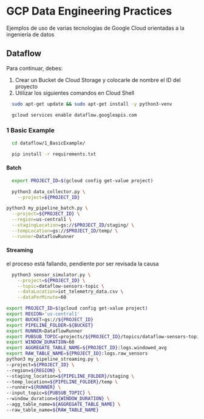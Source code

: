# GCP Data Engineering Practices

Ejemplos de uso de varias tecnologías de Google Cloud orientadas a la ingeniería de datos

## Dataflow

Para continuar, debes:

1. Crear un Bucket de Cloud Storage y colocarle de nombre el ID del proyecto
2. Utilizar los siguientes comandos en Cloud Shell

```bash
  sudo apt-get update && sudo apt-get install -y python3-venv
```

```bash
  gcloud services enable dataflow.googleapis.com
```

### 1 Basic Example

```bash
  cd dataflow/1_BasicExample/
```

```bash
  pip install -r requirements.txt 
```

#### Batch

```bash
  export PROJECT_ID=$(gcloud config get-value project)
```

```bash
  python3 data_collector.py \
    --project=${PROJECT_ID}
```

```bash
python3 my_pipeline_batch.py \
  --project=${PROJECT_ID} \
  --region=us-central1 \
  --stagingLocation=gs://$PROJECT_ID/staging/ \
  --tempLocation=gs://$PROJECT_ID/temp/ \
  --runner=DataflowRunner
```

#### Streaming

el proceso está fallando, pendiente por ser revisada la causa

```bash
  python3 sensor_simulator.py \
    --project=${PROJECT_ID} \
    --topic=dataflow-sensors-topic \
    --dataLocation=iot_telemetry_data.csv \
    --dataPerMinute=60
```

```bash
export PROJECT_ID=$(gcloud config get-value project)
export REGION='us-central1'
export BUCKET=gs://${PROJECT_ID}
export PIPELINE_FOLDER=${BUCKET}
export RUNNER=DataflowRunner
export PUBSUB_TOPIC=projects/${PROJECT_ID}/topics/dataflow-sensors-topic
export WINDOW_DURATION=60
export AGGREGATE_TABLE_NAME=${PROJECT_ID}:logs.windowed_avg
export RAW_TABLE_NAME=${PROJECT_ID}:logs.raw_sensors
python3 my_pipeline_streaming.py \
--project=${PROJECT_ID} \
--region=${REGION} \
--staging_location=${PIPELINE_FOLDER}/staging \
--temp_location=${PIPELINE_FOLDER}/temp \
--runner=${RUNNER} \
--input_topic=${PUBSUB_TOPIC} \
--window_duration=${WINDOW_DURATION} \
--agg_table_name=${AGGREGATE_TABLE_NAME} \
--raw_table_name=${RAW_TABLE_NAME} 
```

